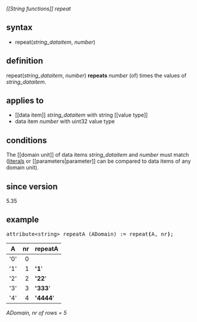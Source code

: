 *[[String functions]] repeat*

## syntax

- repeat(*string_dataitem*, *number*)

## definition

repeat(*string_dataitem*, *number*) **repeats** *number* (of) times the values of *string_dataitem*.

## applies to

- [[data item]] *string_dataitem* with string [[value type]]
- data item *number* with uint32 value type

## conditions

The [[domain unit]] of data items *string_dataitem* and *number* must match ([literals](https://en.wikipedia.org/wiki/Literal_(computer_programming)) or [[parameters|parameter]] can be compared to data items of any domain unit).

## since version

5.35

## example

<pre>
attribute&lt;string&gt; repeatA (ADomain) := repeat<B>(</B>A, nr<B>)</B>;
</pre>

| A   | nr  |**repeatA** |
|-----|----:|------------|
| '0' | 0   |            |
| '1' | 1   | **'1**'    |
| '2' | 2   | **'22**'   |
| '3' | 3   | **'333**'  |
| '4' | 4   | **'4444**' |

*ADomain, nr of rows = 5*